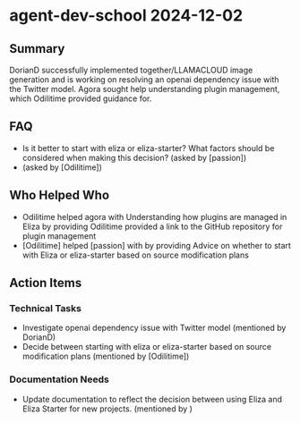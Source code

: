# agent-dev-school 2024-12-02

## Summary
DorianD successfully implemented together/LLAMACLOUD image generation and is working on resolving an openai dependency issue with the Twitter model. Agora sought help understanding plugin management, which Odilitime provided guidance for.

## FAQ
- Is it better to start with eliza or eliza-starter? What factors should be considered when making this decision? (asked by [passion])
-  (asked by [Odilitime])

## Who Helped Who
- Odilitime helped agora with Understanding how plugins are managed in Eliza by providing Odilitime provided a link to the GitHub repository for plugin management
- [Odilitime] helped [passion] with  by providing Advice on whether to start with Eliza or eliza-starter based on source modification plans

## Action Items

### Technical Tasks
- Investigate openai dependency issue with Twitter model (mentioned by DorianD)
- Decide between starting with eliza or eliza-starter based on source modification plans (mentioned by [Odilitime])

### Documentation Needs
- Update documentation to reflect the decision between using Eliza and Eliza Starter for new projects. (mentioned by )